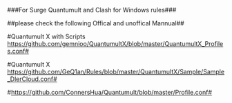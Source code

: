 ###For Surge Quantumult and Clash for Windows rules###

##please check the following Offical and unoffical Mannual##

#Quantumult X with Scripts  https://github.com/gemnioo/QuantumultX/blob/master/QuantumultX_Profiles.conf#

#Quantumult X  https://github.com/GeQ1an/Rules/blob/master/QuantumultX/Sample/Sample_DlerCloud.conf#

#https://github.com/ConnersHua/Quantumult/blob/master/Profile.conf#

